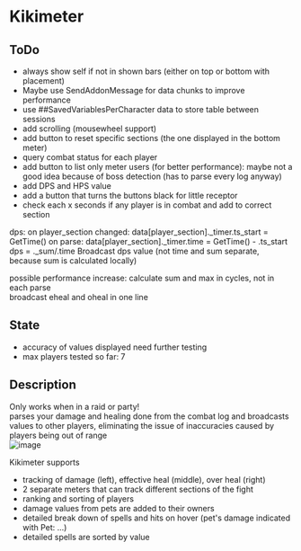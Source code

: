 # Kikimeter
## ToDo
- always show self if not in shown bars (either on top or bottom with placement)
- Maybe use SendAddonMessage for data chunks to improve performance
- use ##SavedVariablesPerCharacter data to store table between sessions
- add scrolling (mousewheel support)
- add button to reset specific sections (the one displayed in the bottom meter)
- query combat status for each player
- add button to list only meter users (for better performance): maybe not a good idea because of boss detection (has to parse every log anyway)
- add DPS and HPS value
- add a button that turns the buttons black for little receptor
- check each x seconds if any player is in combat and add to correct section

dps:
on player_section changed:
data[player_section]._timer.ts_start = GetTime()
on parse:
data[player_section]._timer.time = GetTime() - .ts_start
dps = ._sum/.time
Broadcast dps value (not time and sum separate, because sum is calculated locally)

possible performance increase:
calculate sum and max in cycles, not in each parse  
broadcast eheal and oheal in one line


## State
- accuracy of values displayed need further testing
- max players tested so far: 7

## Description
Only works when in a raid or party!  
parses your damage and healing done from the combat log and broadcasts values to other players, eliminating
the issue of inaccuracies caused by players being out of range  
![image](https://github.com/KikidoraFear/Kikimeter/assets/154637862/7a4a5a05-85fa-4402-8ff7-ed47b3b34d5e)
  
Kikimeter supports
- tracking of damage (left), effective heal (middle), over heal (right)
- 2 separate meters that can track different sections of the fight
- ranking and sorting of players
- damage values from pets are added to their owners
- detailed break down of spells and hits on hover (pet's damage indicated with Pet: ...)
- detailed spells are sorted by value
